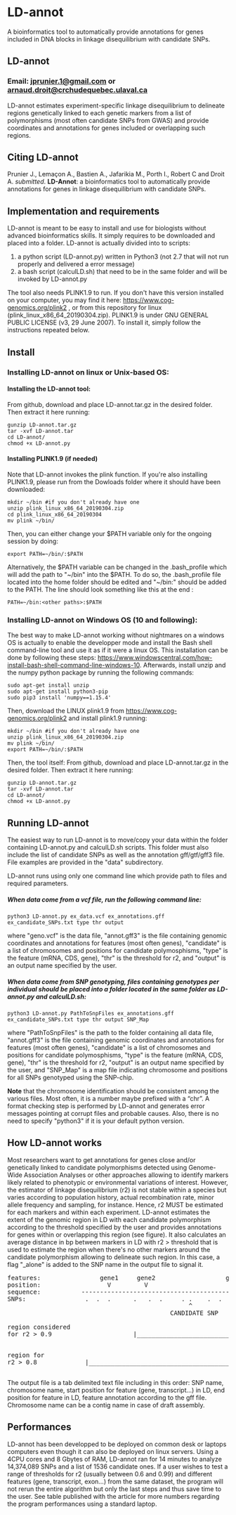 # LD-annot
A bioinformatics tool to automatically provide annotations for genes included in DNA blocks in linkage disequilibrium with candidate SNPs.
## LD-annot
### Email: jprunier.1@gmail.com or arnaud.droit@crchudequebec.ulaval.ca

LD-annot estimates experiment-specific linkage disequilibrium to delineate regions genetically linked to each genetic markers from a list of polymorphisms (most often candidate SNPs from GWAS) and provide coordinates and annotations for genes included or overlapping such regions.


## Citing LD-annot
Prunier J., Lemaçon A., Bastien A., Jafarikia M., Porth I., Robert C and Droit A. _submitted_. **LD-Annot**: a bioinformatics tool to automatically provide annotations for genes in linkage disequilibrium with candidate SNPs.


## Implementation and requirements
LD-annot is meant to be easy to install and use for biologists without advanced bioinformatics skills. It simply requires to be downloaded and placed into a folder. LD-annot is actually divided into to scripts:
1) a python script (LD-annot.py) written in Python3 (not 2.7 that will not run properly and delivered a error message)
2) a bash script (calculLD.sh) that need to be in the same folder and will be invoked by LD-annot.py

The tool also needs PLINK1.9 to run. If you don't have this version installed on your computer, you may find it here: https://www.cog-genomics.org/plink2 , or from this repository for linux (plink_linux_x86_64_20190304.zip). PLINK1.9 is under GNU GENERAL PUBLIC LICENSE (v3, 29 June 2007).
To install it, simply follow the instructions repeated below.


## Install
### Installing LD-annot on linux or Unix-based OS:
#### Installing the LD-annot tool:
From github, download and place LD-annot.tar.gz in the desired folder.
Then extract it here running:
```
gunzip LD-annot.tar.gz
tar -xvf LD-annot.tar
cd LD-annot/
chmod +x LD-annot.py
```

#### Installing PLINK1.9 (if needed)
Note that LD-annot invokes the plink function. If you're also installing PLINK1.9, please run from the Dowloads folder where it should have been downloaded:
```
mkdir ~/bin #if you don't already have one
unzip plink_linux_x86_64_20190304.zip
cd plink_linux_x86_64_20190304
mv plink ~/bin/
```

Then, you can either change your $PATH variable only for the ongoing session by doing:
```
export PATH=~/bin/:$PATH
```

Alternatively, the $PATH variable can be changed in the .bash_profile which will add the path to "\~/bin" into the $PATH. To do so, the .bash_profile file located into the home folder should be edited and "~/bin:" should be added to the PATH. The line should look something like this at the end :

```
PATH=~/bin:<other paths>:$PATH

```
### Installing LD-annot on Windows OS (10 and following):
The best way to make LD-annot working without nightmares on a windows OS is actually to enable the developper mode and install the Bash shell command-line tool and use it as if it were a linux OS.
This installation can be done by following these steps: https://www.windowscentral.com/how-install-bash-shell-command-line-windows-10.
Afterwards, install unzip and the numpy python package by running the following commands:
```
sudo apt-get install unzip
sudo apt-get install python3-pip
sudo pip3 install 'numpy==1.15.4'
```
Then, download the LINUX plink1.9 from https://www.cog-genomics.org/plink2 and install plink1.9 running:
```
mkdir ~/bin #if you don't already have one
unzip plink_linux_x86_64_20190304.zip
mv plink ~/bin/
export PATH=~/bin/:$PATH
```

Then, the tool itself:
From github, download and place LD-annot.tar.gz in the desired folder. Then extract it here running:
```
gunzip LD-annot.tar.gz
tar -xvf LD-annot.tar
cd LD-annot/
chmod +x LD-annot.py
```


## Running LD-annot
The easiest way to run LD-annot is to move/copy your data within the folder containing LD-annot.py and calculLD.sh scripts. This folder must also include the list of candidate SNPs as well as the annotation gff/gtf/gff3 file. File examples are provided in the "data" subdirectory.

LD-annot runs using only one command line which provide path to files and required parameters.

##### When data come from a vcf file, run the following command line:
```
python3 LD-annot.py ex_data.vcf ex_annotations.gff ex_candidate_SNPs.txt type thr output
```
where "geno.vcf" is the data file, "annot.gff3" is the file containing genomic coordinates and annotations for features (most often genes), "candidate" is a list of chromosomes and positions for candidate polymosphisms, "type" is the feature (mRNA, CDS, gene), "thr" is the threshold for r2, and "output" is an output name specified by the user.



##### When data come from SNP genotyping, files containing genotypes per individual should be placed into a folder located in the same folder as LD-annot.py and calculLD.sh:
```
python3 LD-annot.py PathToSnpFiles ex_annotations.gff ex_candidate_SNPs.txt type thr output SNP_Map
```
where "PathToSnpFiles" is the path to the folder containing all data file, "annot.gff3" is the file containing genomic coordinates and annotations for features (most often genes), "candidate" is a list of chromosomes and positions for candidate polymosphisms, "type" is the feature (mRNA, CDS, gene), "thr" is the threshold for r2, "output" is an output name specified by the user, and "SNP_Map" is a map file indicating chromosome and positions for all SNPs genotyped using the SNP-chip.


**Note** that the chromosome identification should be consistent among the various files. Most often, it is a number maybe prefixed with a “chr”. A format checking step is performed by LD-annot and generates error messages pointing at corrupt files and probable causes.
Also, there is no need to specify "python3" if it is your default python version.



## How LD-annot works

Most researchers want to get annotations for genes close and/or genetically linked to candidate polymorphisms detected using Genome-Wide Association Analyses or other approaches allowing to identify markers likely related to phenotypic or environmental variations of interest. However, the estimator of linkage disequilibrium (r2) is not stable within a species but varies according to population history, actual recombination rate, minor allele frequency and sampling, for instance. Hence, r2 MUST be estimated for each markers and within each experiment.
LD-annot estimates the extent of the genomic region in LD with each candidate polymorphism according to the threshold specified by the user and provides annotations for genes within or overlapping this region (see figure). It also calculates an average distance in bp between markers in LD with r2 > threshold that is used to estimate the region when there's no other markers around the candidate polymorphism allowing to delineate such region. In this case, a flag "\_alone" is added to the SNP name in the output file to signal it.


<pre>
features:                gene1     gene2                   gene3         gene4  
position:                  V         V                       V             V    
sequence:           ------------------------------------------------------------
SNPs:                .  .  .      .   .  .     . .    .  .  ..  . .   .     .  .
                                                 ^
                                            CANDIDATE SNP

region considered
for r2 > 0.9                      |________________________________|  


region for
r2 > 0.8             |__________________________________________________________|

</pre>


The output file is a tab delimited text file including in this order: SNP name, chromosome name, start position for feature (gene, transcript...) in LD, end position for feature in LD, feature annotation according to the gff file.
Chromosome name can be a contig name in case of draft assembly.

## Performances
LD-annot has been developped to be deployed on common desk or laptops computers even though it can also be deployed on linux servers. Using a 4CPU cores and 8 Gbytes of RAM, LD-annot ran for 14 minutes to analyze 14,374,089 SNPs and a list of 1536 candidate ones. If a user wishes to test a range of thresholds for r2 (usually between 0.6 and 0.99) and different features (gene, transcript, exon...) from the same dataset, the program will not rerun the entire algorithm but only the last steps and thus save time to the user. See table published with the article for more numbers regarding the program performances using a standard laptop.





